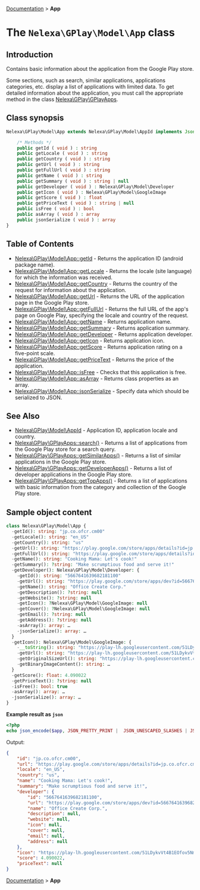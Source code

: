 [Documentation](../../README.md) > **App**

# The `Nelexa\GPlay\Model\App` class

## Introduction
Contains basic information about the application from the Google Play store.

Some sections, such as search, similar applications, applications categories, etc. display
a list of applications with limited data. To get detailed information about the application,
you must call the appropriate method in the class [Nelexa\GPlay\GPlayApps](../GPlayApps/README.md).

## Class synopsis
```php
Nelexa\GPlay\Model\App extends Nelexa\GPlay\Model\AppId implements JsonSerializable {

    /* Methods */
    public getId ( void ) : string
    public getLocale ( void ) : string
    public getCountry ( void ) : string
    public getUrl ( void ) : string
    public getFullUrl ( void ) : string
    public getName ( void ) : string
    public getSummary ( void ) : string | null
    public getDeveloper ( void ) : Nelexa\GPlay\Model\Developer
    public getIcon ( void ) : Nelexa\GPlay\Model\GoogleImage
    public getScore ( void ) : float
    public getPriceText ( void ) : string | null
    public isFree ( void ) : bool
    public asArray ( void ) : array
    public jsonSerialize ( void ) : array
}
```

## Table of Contents
* [Nelexa\GPlay\Model\App::getId](app.getid.md) - Returns the application ID (android package name).
* [Nelexa\GPlay\Model\App::getLocale](app.getlocale.md) - Returns the locale (site language) for which the information was received.
* [Nelexa\GPlay\Model\App::getCountry](app.getcountry.md) - Returns the country of the request for information about the application.
* [Nelexa\GPlay\Model\App::getUrl](app.geturl.md) - Returns the URL of the application page in the Google Play store.
* [Nelexa\GPlay\Model\App::getFullUrl](app.getfullurl.md) - Returns the full URL of the app's page on Google Play, specifying the locale and country of the request.
* [Nelexa\GPlay\Model\App::getName](app.getname.md) - Returns application name.
* [Nelexa\GPlay\Model\App::getSummary](app.getsummary.md) - Returns application summary.
* [Nelexa\GPlay\Model\App::getDeveloper](app.getdeveloper.md) - Returns application developer.
* [Nelexa\GPlay\Model\App::getIcon](app.geticon.md) - Returns application icon.
* [Nelexa\GPlay\Model\App::getScore](app.getscore.md) - Returns application rating on a five-point scale.
* [Nelexa\GPlay\Model\App::getPriceText](app.getpricetext.md) - Returns the price of the application.
* [Nelexa\GPlay\Model\App::isFree](app.isfree.md) - Checks that this application is free.
* [Nelexa\GPlay\Model\App::asArray](app.asarray.md) - Returns class properties as an array.
* [Nelexa\GPlay\Model\App::jsonSerialize](app.jsonserialize.md) - Specify data which should be serialized to JSON.


## See Also
* [Nelexa\GPlay\Model\AppId](../AppId/README.md) - Application ID, application locale and country.
* [Nelexa\GPlay\GPlayApps::search()](../GPlayApps/gplayapps.search.md) - Returns a list of applications from the Google Play store for a search query.
* [Nelexa\GPlay\GPlayApps::getSimilarApps()](../GPlayApps/gplayapps.getsimilarapps.md) - Returns a list of similar applications in the Google Play store.
* [Nelexa\GPlay\GPlayApps::getDeveloperApps()](../GPlayApps/gplayapps.getdeveloperapps.md) - Returns a list of developer applications in the Google Play store.
* [Nelexa\GPlay\GPlayApps::getTopApps()](../GPlayApps/gplayapps.gettopapps.md) - Returns a list of applications with basic information from the category and collection of the Google Play store.
## Sample object content
```php
class Nelexa\GPlay\Model\App {
  -getId(): string: "jp.co.ofcr.cm00"
  -getLocale(): string: "en_US"
  -getCountry(): string: "us"
  -getUrl(): string: "https://play.google.com/store/apps/details?id=jp.co.ofcr.cm00"
  -getFullUrl(): string: "https://play.google.com/store/apps/details?id=jp.co.ofcr.cm00&hl=en_US&gl=us"
  -getName(): string: "Cooking Mama: Let's cook!"
  -getSummary(): ?string: "Make scrumptious food and serve it!"
  -getDeveloper(): Nelexa\GPlay\Model\Developer: {
    -getId(): string: "5667641639682181100"
    -getUrl(): string: "https://play.google.com/store/apps/dev?id=5667641639682181100"
    -getName(): string: "Office Create Corp."
    -getDescription(): ?string: null
    -getWebsite(): ?string: null
    -getIcon(): ?Nelexa\GPlay\Model\GoogleImage: null
    -getCover(): ?Nelexa\GPlay\Model\GoogleImage: null
    -getEmail(): ?string: null
    -getAddress(): ?string: null
    -asArray(): array: …
    -jsonSerialize(): array: …
  }
  -getIcon(): Nelexa\GPlay\Model\GoogleImage: {
    -__toString(): string: "https://play-lh.googleusercontent.com/51LDykvVt4B1EOfov5NmwGlHLbJ7kMd56kT7hcJb_-fUmgolJi8yJ4_mpaV8cijxSYw"
    -getUrl(): string: "https://play-lh.googleusercontent.com/51LDykvVt4B1EOfov5NmwGlHLbJ7kMd56kT7hcJb_-fUmgolJi8yJ4_mpaV8cijxSYw"
    -getOriginalSizeUrl(): string: "https://play-lh.googleusercontent.com/51LDykvVt4B1EOfov5NmwGlHLbJ7kMd56kT7hcJb_-fUmgolJi8yJ4_mpaV8cijxSYw=s0"
    -getBinaryImageContent(): string: …
  }
  -getScore(): float: 4.090022
  -getPriceText(): ?string: null
  -isFree(): bool: true
  -asArray(): array: …
  -jsonSerialize(): array: …
}
```
**Example result as `json`**
```php
<?php
echo json_encode($app, JSON_PRETTY_PRINT |  JSON_UNESCAPED_SLASHES | JSON_UNESCAPED_UNICODE | JSON_UNESCAPED_LINE_TERMINATORS);
```
Output:
```json
{
    "id": "jp.co.ofcr.cm00",
    "url": "https://play.google.com/store/apps/details?id=jp.co.ofcr.cm00",
    "locale": "en_US",
    "country": "us",
    "name": "Cooking Mama: Let's cook!",
    "summary": "Make scrumptious food and serve it!",
    "developer": {
        "id": "5667641639682181100",
        "url": "https://play.google.com/store/apps/dev?id=5667641639682181100",
        "name": "Office Create Corp.",
        "description": null,
        "website": null,
        "icon": null,
        "cover": null,
        "email": null,
        "address": null
    },
    "icon": "https://play-lh.googleusercontent.com/51LDykvVt4B1EOfov5NmwGlHLbJ7kMd56kT7hcJb_-fUmgolJi8yJ4_mpaV8cijxSYw",
    "score": 4.090022,
    "priceText": null
}
```

[Documentation](../../README.md) > **App**
